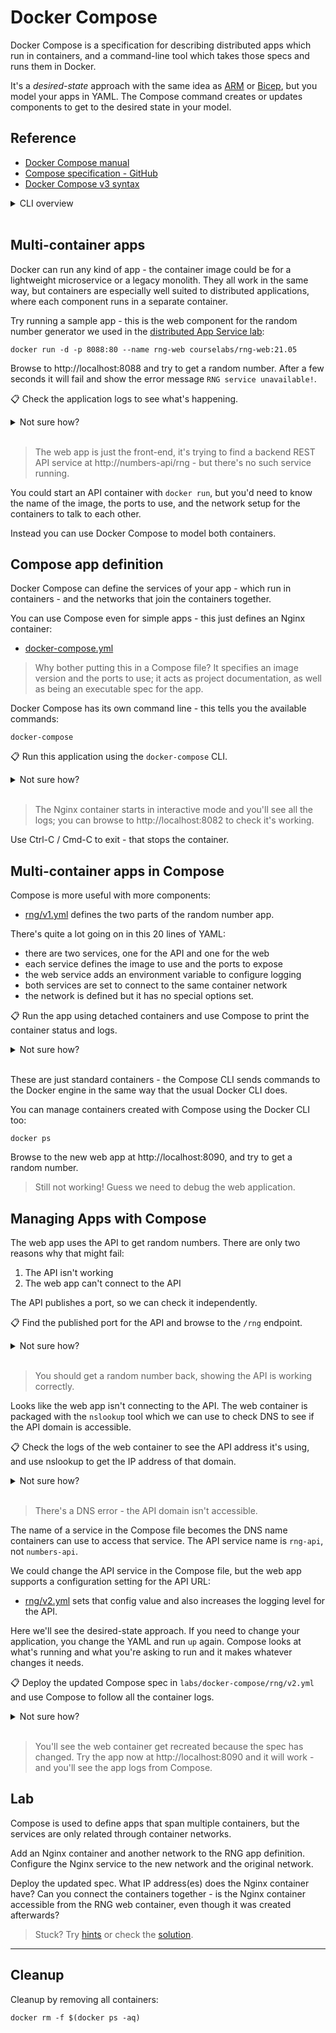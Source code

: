# Docker Compose

Docker Compose is a specification for describing distributed apps which run in containers, and a command-line tool which takes those specs and runs them in Docker.

It's a _desired-state_ approach with the same idea as [ARM](/labs/arm/README.md) or [Bicep](/labs/arm-bicep/README.md), but you model your apps in YAML. The Compose command creates or updates components to get to the desired state in your model.

## Reference

- [Docker Compose manual](https://docs.docker.com/compose/)
- [Compose specification - GitHub](https://github.com/compose-spec/compose-spec/blob/master/spec.md)
- [Docker Compose v3 syntax](https://docs.docker.com/compose/compose-file/compose-file-v3/)


<details>
  <summary>CLI overview</summary>

The original Docker Compose CLI is a separate tool:

```
docker-compose --help

docker-compose up --help
```

> The latest versions of Docker have the Compose command built-in. The commands are the same, minus the hyphen so `docker-compose` becomes `docker compose`. You can use either.

</details><br/>


## Multi-container apps

Docker can run any kind of app - the container image could be for a lightweight microservice or a legacy monolith. They all work in the same way, but containers are especially well suited to distributed applications, where each component runs in a separate container.

Try running a sample app - this is the web component for the random number generator we used in the [distributed App Service lab](/labs/appservice-api):

```
docker run -d -p 8088:80 --name rng-web courselabs/rng-web:21.05
```

Browse to http://localhost:8088 and try to get a random number. After a few seconds it will fail and show the error message `RNG service unavailable!`.

📋 Check the application logs to see what's happening.

<details>
  <summary>Not sure how?</summary>

```
# your container should be called rng-web:
docker logs rng-web

# if you see an error, find the container ID and run the logs command again:
docker ps

docker logs <id>
```

</details><br/>

> The web app is just the front-end, it's trying to find a backend REST API service at http://numbers-api/rng - but there's no such service running.

You could start an API container with `docker run`, but you'd need to know the name of the image, the ports to use, and the network setup for the containers to talk to each other.

Instead you can use Docker Compose to model both containers.

## Compose app definition

Docker Compose can define the services of your app - which run in containers - and the networks that join the containers together.

You can use Compose even for simple apps - this just defines an Nginx container:

- [docker-compose.yml](./nginx/docker-compose.yml)

> Why bother putting this in a Compose file? It specifies an image version and the ports to use; it acts as project documentation, as well as being an executable spec for the app.

Docker Compose has its own command line - this tells you the available commands:

```
docker-compose
```

📋 Run this application using the `docker-compose` CLI.

<details>
  <summary>Not sure how?</summary>

```
# run 'up' to start the app, pointing to the Compose file
docker-compose -f labs/docker-compose/nginx/docker-compose.yml up
```

</details><br/>

> The Nginx container starts in interactive mode and you'll see all the logs; you can browse to http://localhost:8082 to check it's working.

Use Ctrl-C / Cmd-C to exit - that stops the container.

## Multi-container apps in Compose

Compose is more useful with more components:

- [rng/v1.yml](/labs/docker-compose/rng/v1.yml) defines the two parts of the random number app.

There's quite a lot going on in this 20 lines of YAML:

- there are two services, one for the API and one for the web
- each service defines the image to use and the ports to expose
- the web service adds an environment variable to configure logging
- both services are set to connect to the same container network
- the network is defined but it has no special options set.

📋 Run the app using detached containers and use Compose to print the container status and logs.

<details>
  <summary>Not sure how?</summary>

```
# run the app:
docker-compose -f ./labs/docker-compose/rng/v1.yml up -d

# use compose to show just this app's containers:
docker-compose -f ./labs/docker-compose/rng/v1.yml ps

# and this app's logs:
docker-compose -f ./labs/docker-compose/rng/v1.yml logs
```

</details><br/>

These are just standard containers - the Compose CLI sends commands to the Docker engine in the same way that the usual Docker CLI does.

You can manage containers created with Compose using the Docker CLI too:

```
docker ps
```

Browse to the new web app at http://localhost:8090, and try to get a random number.

> Still not working! Guess we need to debug the web application.

## Managing Apps with Compose 

The web app uses the API to get random numbers. There are only two reasons why that might fail:

1. The API isn't working
2. The web app can't connect to the API

The API publishes a port, so we can check it independently.

📋 Find the published port for the API and browse to the `/rng` endpoint.

<details>
  <summary>Not sure how?</summary>

```
# the API is listening on port 8089 - you can see that in the Compose file or use the CLI:
docker-compose -f ./labs/docker-compose/rng/v1.yml port rng-api 80

curl localhost:8089/rng
```

</details><br/>

> You should get a random number back, showing the API is working correctly.

Looks like the web app isn't connecting to the API. The web container is packaged with the `nslookup` tool which we can use to check DNS to see if the API domain is accessible.

📋 Check the logs of the web container to see the API address it's using, and use nslookup to get the IP address of that domain.

<details>
  <summary>Not sure how?</summary>

```
docker ps

docker logs rng-rng-web-1

# the web app is using the domain 'numbers-api'

# run the nslookup command in the container:
docker exec rng-rng-web-1 nslookup numbers-api
```

</details><br/>

> There's a DNS error - the API domain isn't accessible.

The name of a service in the Compose file becomes the DNS name containers can use to access that service. The API service name is `rng-api`, not `numbers-api`.

We could change the API service in the Compose file, but the web app supports a configuration setting for the API URL:

- [rng/v2.yml](/labs/docker-compose/rng/v2.yml) sets that config value and also increases the logging level for the API.

Here we'll see the desired-state approach. If you need to change your application, you change the YAML and run `up` again. Compose looks at what's running and what you're asking to run and it makes whatever changes it needs.

📋 Deploy the updated Compose spec in `labs/docker-compose/rng/v2.yml` and use Compose to follow all the container logs.

<details>
  <summary>Not sure how?</summary>

```
docker-compose -f ./labs/docker-compose/rng/v2.yml up -d

docker-compose -f ./labs/docker-compose/rng/v2.yml logs -f
```

</details><br/>

> You'll see the web container get recreated because the spec has changed. Try the app now at http://localhost:8090 and it will work - and you'll see the app logs from Compose.

## Lab

Compose is used to define apps that span multiple containers, but the services are only related through container networks.

Add an Nginx container and another network to the RNG app definition. Configure the Nginx service to the new network and the original network.

Deploy the updated spec. What IP address(es) does the Nginx container have? Can you connect the containers together - is the Nginx container accessible from the RNG web container, even though it was created afterwards?

> Stuck? Try [hints](hints.md) or check the [solution](solution.md).

___
## Cleanup

Cleanup by removing all containers:

```
docker rm -f $(docker ps -aq)
```